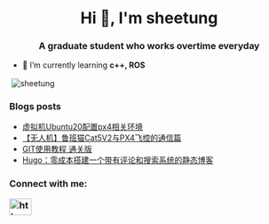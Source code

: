 <h1 align="center">Hi 👋, I'm sheetung</h1>
<h3 align="center">A graduate student who works overtime everyday</h3>

- 🌱 I’m currently learning **c++, ROS**

<p>&nbsp;<img align="center" src="https://github-readme-stats.vercel.app/api?username=sheetung&show_icons=true&locale=en" alt="sheetung" /></p>


### Blogs posts
<!-- BLOG-POST-LIST:START -->
- [虚拟机Ubuntu20配置px4相关环境](https://sheetung.github.io/ubt20_px4/)
- [【无人机】鲁班猫Cat5V2与PX4飞控的通信篇](https://sheetung.github.io/lubancat_px4uart/)
- [GIT使用教程 通关版](https://sheetung.github.io/git_use/)
- [Hugo：零成本搭建一个带有评论和搜索系统的静态博客](https://sheetung.github.io/build_hugo_blog/)
<!-- BLOG-POST-LIST:END -->

<h3 align="left">Connect with me:
<p align="left">
<a href="https://blog.moontung.top/index.xml" target="blank"><img align="center" src="https://raw.githubusercontent.com/rahuldkjain/github-profile-readme-generator/master/src/images/icons/Social/rss.svg" alt="https://blog.moontung.top/index.xml" height="30" width="40" /></a>
</p></h3>
